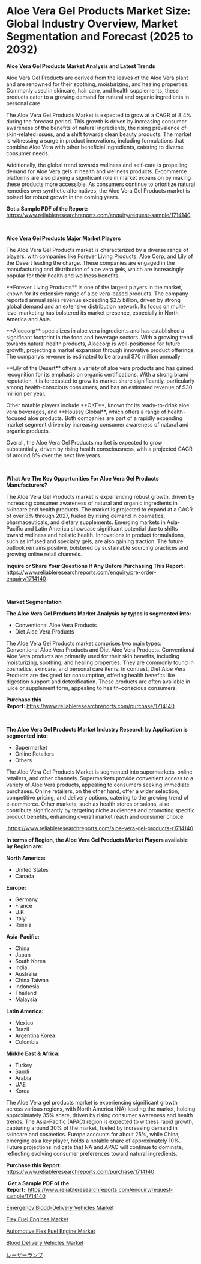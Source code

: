 <p><h1>Aloe Vera Gel Products Market Size: Global Industry Overview, Market Segmentation and Forecast (2025 to 2032)</h1></p><p><strong>Aloe Vera Gel Products Market Analysis and Latest Trends</strong></p>
<p><p>Aloe Vera Gel Products are derived from the leaves of the Aloe Vera plant and are renowned for their soothing, moisturizing, and healing properties. Commonly used in skincare, hair care, and health supplements, these products cater to a growing demand for natural and organic ingredients in personal care.</p><p>The Aloe Vera Gel Products Market is expected to grow at a CAGR of 8.4% during the forecast period. This growth is driven by increasing consumer awareness of the benefits of natural ingredients, the rising prevalence of skin-related issues, and a shift towards clean beauty products. The market is witnessing a surge in product innovations, including formulations that combine Aloe Vera with other beneficial ingredients, catering to diverse consumer needs.</p><p>Additionally, the global trend towards wellness and self-care is propelling demand for Aloe Vera gels in health and wellness products. E-commerce platforms are also playing a significant role in market expansion by making these products more accessible. As consumers continue to prioritize natural remedies over synthetic alternatives, the Aloe Vera Gel Products market is poised for robust growth in the coming years.</p></p>
<p><strong>Get a Sample PDF of the Report:&nbsp;</strong> <a href="https://www.reliableresearchreports.com/enquiry/request-sample/1714140?utm_campaign=48&utm_medium=2&utm_source=Github&utm_content=ia&utm_term=28032025&utm_id=aloe-vera-gel-products">https://www.reliableresearchreports.com/enquiry/request-sample/1714140</a></p>
<p>&nbsp;</p>
<p><strong>Aloe Vera Gel Products Major Market Players</strong></p>
<p><p>The Aloe Vera Gel Products market is characterized by a diverse range of players, with companies like Forever Living Products, Aloe Corp, and Lily of the Desert leading the charge. These companies are engaged in the manufacturing and distribution of aloe vera gels, which are increasingly popular for their health and wellness benefits.</p><p>**Forever Living Products** is one of the largest players in the market, known for its extensive range of aloe vera-based products. The company reported annual sales revenue exceeding $2.5 billion, driven by strong global demand and an extensive distribution network. Its focus on multi-level marketing has bolstered its market presence, especially in North America and Asia.</p><p>**Aloecorp** specializes in aloe vera ingredients and has established a significant footprint in the food and beverage sectors. With a growing trend towards natural health products, Aloecorp is well-positioned for future growth, projecting a market expansion through innovative product offerings. The company’s revenue is estimated to be around $70 million annually.</p><p>**Lily of the Desert** offers a variety of aloe vera products and has gained recognition for its emphasis on organic certifications. With a strong brand reputation, it is forecasted to grow its market share significantly, particularly among health-conscious consumers, and has an estimated revenue of $30 million per year.</p><p>Other notable players include **OKF**, known for its ready-to-drink aloe vera beverages, and **Houssy Global**, which offers a range of health-focused aloe products. Both companies are part of a rapidly expanding market segment driven by increasing consumer awareness of natural and organic products.</p><p>Overall, the Aloe Vera Gel Products market is expected to grow substantially, driven by rising health consciousness, with a projected CAGR of around 8% over the next five years.</p></p>
<p>&nbsp;</p>
<p><strong>What Are The Key Opportunities For Aloe Vera Gel Products Manufacturers?</strong></p>
<p><p>The Aloe Vera Gel Products market is experiencing robust growth, driven by increasing consumer awareness of natural and organic ingredients in skincare and health products. The market is projected to expand at a CAGR of over 8% through 2027, fueled by rising demand in cosmetics, pharmaceuticals, and dietary supplements. Emerging markets in Asia-Pacific and Latin America showcase significant potential due to shifts toward wellness and holistic health. Innovations in product formulations, such as infused and specialty gels, are also gaining traction. The future outlook remains positive, bolstered by sustainable sourcing practices and growing online retail channels.</p></p>
<p><strong>Inquire or Share Your Questions If Any Before Purchasing This Report:</strong> <a href="https://www.reliableresearchreports.com/enquiry/pre-order-enquiry/1714140?utm_campaign=48&utm_medium=2&utm_source=Github&utm_content=ia&utm_term=28032025&utm_id=aloe-vera-gel-products">https://www.reliableresearchreports.com/enquiry/pre-order-enquiry/1714140</a></p>
<p>&nbsp;</p>
<p><strong>Market Segmentation</strong></p>
<p><strong>The Aloe Vera Gel Products Market Analysis by types is segmented into:</strong></p>
<p><ul><li>Conventional Aloe Vera Products</li><li>Diet Aloe Vera Products</li></ul></p>
<p><p>The Aloe Vera Gel Products market comprises two main types: Conventional Aloe Vera Products and Diet Aloe Vera Products. Conventional Aloe Vera products are primarily used for their skin benefits, including moisturizing, soothing, and healing properties. They are commonly found in cosmetics, skincare, and personal care items. In contrast, Diet Aloe Vera Products are designed for consumption, offering health benefits like digestion support and detoxification. These products are often available in juice or supplement form, appealing to health-conscious consumers.</p></p>
<p><strong>Purchase this Report:&nbsp;</strong><a href="https://www.reliableresearchreports.com/purchase/1714140?utm_campaign=48&utm_medium=2&utm_source=Github&utm_content=ia&utm_term=28032025&utm_id=aloe-vera-gel-products">https://www.reliableresearchreports.com/purchase/1714140</a></p>
<p>&nbsp;</p>
<p><strong>The Aloe Vera Gel Products Market Industry Research by Application is segmented into:</strong></p>
<p><ul><li>Supermarket</li><li>Online Retailers</li><li>Others</li></ul></p>
<p><p>The Aloe Vera Gel Products Market is segmented into supermarkets, online retailers, and other channels. Supermarkets provide convenient access to a variety of Aloe Vera products, appealing to consumers seeking immediate purchases. Online retailers, on the other hand, offer a wider selection, competitive pricing, and delivery options, catering to the growing trend of e-commerce. Other markets, such as health stores or salons, also contribute significantly by targeting niche audiences and promoting specific product benefits, enhancing overall market reach and consumer choice.</p></p>
<p><a href="https://www.reliableresearchreports.com/aloe-vera-gel-products-r1714140?utm_campaign=48&utm_medium=2&utm_source=Github&utm_content=ia&utm_term=28032025&utm_id=aloe-vera-gel-products">&nbsp;https://www.reliableresearchreports.com/aloe-vera-gel-products-r1714140</a></p>
<p><strong>In terms of Region, the Aloe Vera Gel Products Market Players available by Region are:</strong></p>
<p>
    <p> <strong> North America: </strong>
        <ul>
            <li>United States</li>
            <li>Canada</li>
        </ul>
        </p> 
    <p> <strong> Europe: </strong>
        <ul>
            <li>Germany</li>
            <li>France</li>
            <li>U.K.</li>
            <li>Italy</li>
            <li>Russia</li>
        </ul>
        </p> 
    <p> <strong> Asia-Pacific: </strong>
        <ul>
            <li>China</li>
            <li>Japan</li>
            <li>South Korea</li>
            <li>India</li>
            <li>Australia</li>
            <li>China Taiwan</li>
            <li>Indonesia</li>
            <li>Thailand</li>
            <li>Malaysia</li>
        </ul>
        </p> 
    <p> <strong> Latin America: </strong>
        <ul>
            <li>Mexico</li>
            <li>Brazil</li>
            <li>Argentina Korea</li>
            <li>Colombia</li>
        </ul>
        </p> 
    <p> <strong> Middle East & Africa: </strong>
        <ul>
            <li>Turkey</li>
            <li>Saudi</li>
            <li>Arabia</li>
            <li>UAE</li>
            <li>Korea</li>
        </ul>
    </p>
    </p>
<p><p>The Aloe Vera gel products market is experiencing significant growth across various regions, with North America (NA) leading the market, holding approximately 35% share, driven by rising consumer awareness and health trends. The Asia-Pacific (APAC) region is expected to witness rapid growth, capturing around 30% of the market, fueled by increasing demand in skincare and cosmetics. Europe accounts for about 25%, while China, emerging as a key player, holds a notable share of approximately 10%. Future projections indicate that NA and APAC will continue to dominate, reflecting evolving consumer preferences toward natural ingredients.</p></p>
<p><strong>Purchase this Report: </strong><a href="https://www.reliableresearchreports.com/purchase/1714140?utm_campaign=48&utm_medium=2&utm_source=Github&utm_content=ia&utm_term=28032025&utm_id=aloe-vera-gel-products">https://www.reliableresearchreports.com/purchase/1714140</a></p>
<p>&nbsp;<strong>Get a Sample PDF of the Report:&nbsp;&nbsp;</strong><a href="https://www.reliableresearchreports.com/enquiry/request-sample/1714140?utm_campaign=48&utm_medium=2&utm_source=Github&utm_content=ia&utm_term=28032025&utm_id=aloe-vera-gel-products">https://www.reliableresearchreports.com/enquiry/request-sample/1714140</a></p>
<p><strong></strong></p>
<p><p><a href="https://github.com/zdybelzinn/Market-Research-Report-List-1/blob/main/emergency-blood-delivery-vehicles-market.md?utm_campaign=48&utm_medium=2&utm_source=Github&utm_content=ia&utm_term=28032025&utm_id=aloe-vera-gel-products">Emergency Blood-Delivery Vehicles Market</a></p><p><a href="https://github.com/iperitvik8/Market-Research-Report-List-1/blob/main/flex-fuel-engines-market.md?utm_campaign=48&utm_medium=2&utm_source=Github&utm_content=ia&utm_term=28032025&utm_id=aloe-vera-gel-products">Flex Fuel Engines Market</a></p><p><a href="https://github.com/ilanarohalgh/Market-Research-Report-List-1/blob/main/automotive-flex-fuel-engine-market.md?utm_campaign=48&utm_medium=2&utm_source=Github&utm_content=ia&utm_term=28032025&utm_id=aloe-vera-gel-products">Automotive Flex Fuel Engine Market</a></p><p><a href="https://github.com/frodanlert/Market-Research-Report-List-1/blob/main/blood-delivery-vehicles-market.md?utm_campaign=48&utm_medium=2&utm_source=Github&utm_content=ia&utm_term=28032025&utm_id=aloe-vera-gel-products">Blood Delivery Vehicles Market</a></p><p><a href="https://github.com/lababdou/Market-Research-Report-List-7/blob/main/715356849910.md?utm_campaign=48&utm_medium=2&utm_source=Github&utm_content=ia&utm_term=28032025&utm_id=aloe-vera-gel-products">レーザーランプ</a></p></p>